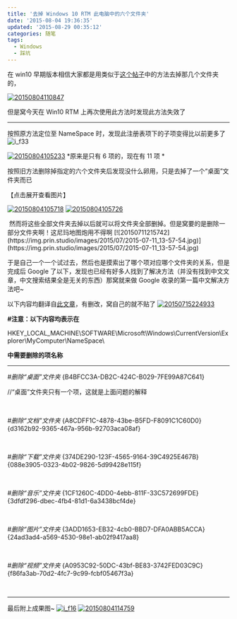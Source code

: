 ```yaml
---
title: '去掉 Windows 10 RTM 此电脑中的六个文件夹'
date: '2015-08-04 19:36:35'
updated: '2015-08-29 00:35:12'
categories: 随笔
tags:
  - Windows
  - 踩坑
---
```


在 win10 早期版本相信大家都是用类似于[这个帖子](http://bbs.pcbeta.com/viewthread-1393590-1-2.html)中的方法去掉那几个文件夹的，

[![20150804110847](https://img.prin.studio/images/2015/08/2015-08-04_03-17-24.png)](https://img.prin.studio/images/2015/08/2015-08-04_03-17-24.png)

但是窝今天在 Win10 RTM 上再次使用此方法时发现此方法失效了

- - - - - -

按照原方法定位至 NameSpace 时，发现此注册表项下的子项变得比以前更多了 ![i_f33](https://img.prin.studio/images/2015/05/2015-05-24_09-19-271.png)

[![20150804105233](https://img.prin.studio/images/2015/08/2015-08-04_03-21-27.png)](https://img.prin.studio/images/2015/08/2015-08-04_03-21-27.png) *原来是只有 6 项的，现在有 11 项 *

按照旧方法删除掉指定的六个文件夹后发现没什么卵用，只是去掉了一个“桌面”文件夹而已

<span class="collapseomatic " id="id2175" tabindex="" title="【点击展开查看图片】">【点击展开查看图片】</span><div class="collapseomatic_content " id="target-id2175">[![20150804105718](https://img.prin.studio/images/2015/08/2015-08-04_03-21-54.png)](https://img.prin.studio/images/2015/08/2015-08-04_03-21-54.png) [![20150804105726](https://img.prin.studio/images/2015/08/2015-08-04_03-20-27.png)](https://img.prin.studio/images/2015/08/2015-08-04_03-20-27.png) 

</div> 然而将这些全部文件夹去掉以后就可以将文件夹全部删掉。但是窝要的是删除一部分文件夹啊！这尼玛地图炮用不得啊 [![20150711215742](https://img.prin.studio/images/2015/07/2015-07-11_13-57-54.jpg)](https://img.prin.studio/images/2015/07/2015-07-11_13-57-54.jpg)

于是自己一个一个试过去，然后也是摸索出了哪个项对应哪个文件夹的关系，但是完成后 Google 了以下，发现也已经有好多人找到了解决方法（并没有找到中文文章，中文搜索结果全是无关的东西）那窝就来做 Google 收录的第一篇中文解决方法吧~

以下内容均翻译自[此文章](http://bjtechnews.org/2015/07/29/removing-those-ignoring-folders-from-this-pc-in-windows-10/)，有删改，窝自己的就不贴了 [![20150715224933](https://img.prin.studio/images/2015/07/2015-07-15_14-49-46.jpg)](https://img.prin.studio/images/2015/07/2015-07-15_14-49-46.jpg) 

**#注意：以下内容均表示在**

HKEY_LOCAL_MACHINE\SOFTWARE\Microsoft\Windows\CurrentVersion\Explorer\MyComputer\NameSpace\

**中需要删除的项名称**

- - - - - -

*#删除“桌面”文件夹*
 {B4BFCC3A-DB2C-424C-B029-7FE99A87C641}

//“桌面”文件夹只有一个项，这就是上面问题的解释

 

*#删除“文档”文件夹*
 {A8CDFF1C-4878-43be-B5FD-F8091C1C60D0}
 {d3162b92-9365-467a-956b-92703aca08af}

 

*#删除“下载”文件夹*
 {374DE290-123F-4565-9164-39C4925E467B}
 {088e3905-0323-4b02-9826-5d99428e115f}

 

*#删除“音乐”文件夹*
 {1CF1260C-4DD0-4ebb-811F-33C572699FDE}
 {3dfdf296-dbec-4fb4-81d1-6a3438bcf4de}

 

*#删除“图片”文件夹*
 {3ADD1653-EB32-4cb0-BBD7-DFA0ABB5ACCA}
 {24ad3ad4-a569-4530-98e1-ab02f9417aa8}

 

*#删除“视频”文件夹*
 {A0953C92-50DC-43bf-BE83-3742FED03C9C}
 {f86fa3ab-70d2-4fc7-9c99-fcbf05467f3a}

 

- - - - - -

最后附上成果图~ [![i_f16](https://img.prin.studio/images/2015/05/2015-05-24_09-19-27.png)](https://img.prin.studio/images/2015/05/2015-05-24_09-19-27.png)
[![20150804114759](https://img.prin.studio/images/2015/08/2015-08-04_03-48-07.png)](https://img.prin.studio/images/2015/08/2015-08-04_03-48-07.png)



